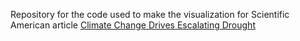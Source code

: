 Repository for the code used to make the visualization for Scientific American article [Climate Change Drives Escalating Drought](https://www.scientificamerican.com/article/climate-change-drives-escalating-drought/)

[](/readme-img/sciam-screenshot.png)
